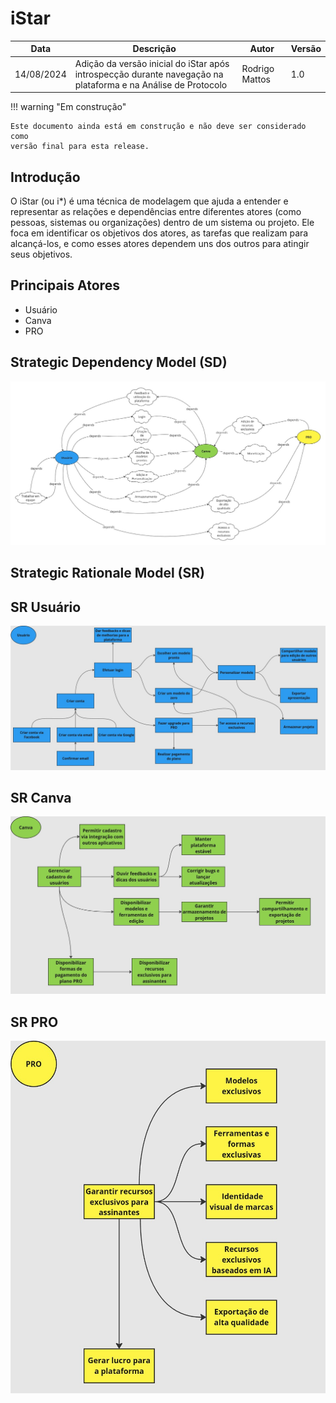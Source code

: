 # iStar

|    Data    | Descrição | Autor | Versão |
|------------|--------|-----------|-------|
| 14/08/2024 |  Adição da versão inicial do iStar após introspecção durante navegação na plataforma e na Análise de Protocolo | Rodrigo Mattos | 1.0 |

!!! warning "Em construção"

    Este documento ainda está em construção e não deve ser considerado como
    versão final para esta release.

## Introdução

O iStar (ou i*) é uma técnica de modelagem que ajuda a entender e representar as relações e dependências entre diferentes atores (como pessoas, sistemas ou organizações) dentro de um sistema ou projeto. Ele foca em identificar os objetivos dos atores, as tarefas que realizam para alcançá-los, e como esses atores dependem uns dos outros para atingir seus objetivos.

## Principais Atores

- Usuário
- Canva
- PRO

## Strategic Dependency Model (SD)

![Diagrama de Dependência](../images/DiagramaDeDependencias%20.png)

## Strategic Rationale Model (SR)

## SR Usuário

![SR Usuário](../images/SR_Usuario.png)

## SR Canva

![SR Canva](../images/SR_Canva.png)

## SR PRO

![SR PRO](../images/SR_PRO.png)
